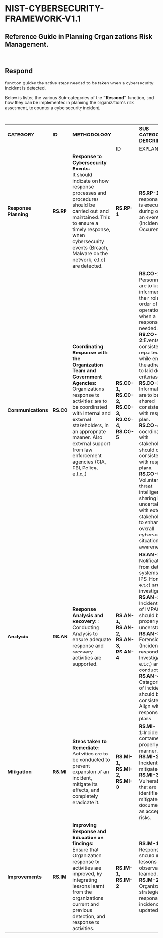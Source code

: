 # NIST-CYBERSECURITY-FRAMEWORK-V1.1
<h2>Reference Guide in Planning Organizations Risk Management.</h2>

<br>

<h2>Respond</h2> function guides the active steps needed to be taken  when a cybersecurity incident is detected.

Below is listed the various Sub-categories of the <strong>"Respond"</strong> function, and how they can be implemented in planning the organization's risk assesment, to counter a cybersecurity incident.


<br>

<table>
<tr>
<td><strong>CATEGORY</strong></td><td><strong>ID</strong></td><td><strong>METHODOLOGY</strong></td><td></td><td><strong>SUB CATEGORY DESCRIPTION</strong></td>
</tr>
<tr>
<tr>
<td>  </td><td>  </td><td>  </td><td> ID</td><td>EXPLANATION</td>
</tr>




    
<td><strong>Response Planning</strong></td><td><strong>RS.RP</strong></td><td><strong>Response to Cybersecurity Events:  </strong><br>  It should indicate on how response processes and procedures should be carried out, and maintained. This to ensure a timely response, when cybersecurity events (Breach, Malware on the network, e.t.c) are detected.  
</td><td><strong>RS.RP-1 </strong></td><td><strong>RS.RP-1:</strong>The response plan is executed during  or after an event (Incidence Occurence).      <br>
</td>
</tr>






<td><strong>Communications</strong></td><td><strong>RS.CO</strong></td><td><strong>Coordinating Response with the Organization Team and Government Agencies: </strong><br> Organizations response to activities are to be coordinated with Internal and external stakeholders, in an appropriate manner. Also external support from law enforcement agencies (CIA, FBI, Police, e.t.c.,)
</td><td><strong>RS.CO-1, RS.CO-2, RS.CO-3, RS.CO-4, RS.CO-5 </strong></td><td><strong>RS.CO-1:</strong> Personnels are to be informed of their roles and order of operations when a response is needed.    <br><strong>RS.CO-2:</strong>Events are consistently reported, while ensuring the adherence to laid down criterias.                                  <br><strong> RS.CO-3:</strong> Information are to be shared consistently with response plan.                                           <br><strong>RS.CO-4:</strong> All coordination with stakeholders, should occur consistently with response plans.     <br>                                                                                              <strong> RS.CO-5:</strong>  Voluntary threat intelligence sharing is undertaken with external stakeholders to enhance overall cybersecurity situational awareness.   <br>
   </td>
</tr>



 <td><strong>Analysis</strong></td><td><strong>RS.AN</strong></td><td><strong>Response Analysis and Recovery: :</strong><br> Conducting Analysis to ensure adequate response and recovery activities are supported.
</td><td><strong>RS.AN-1, RS.AN-2, RS.AN-3, RS.AN-4 </strong></td><td><strong>RS.AN-1:</strong> All Notifications from detection systems  (IDS, IPS, Honeypot e.t.c) are investigated.        <br><strong> RS.AN-2:</strong> Incident Level of IMPACT, should be properly understood.                                  <br><strong> RS.AN-3:</strong>  Forensics (Incident first responder, Investigations, e.t.c,) are conducted.                                                                                        <br><strong>RS.AN-4: </strong>  Categorizing of incidence should be consistent and Align with response plans.    
   </td>
    </tr>                                                                                                                                                                                                                                                                                                                                                                                                                                                                                                           

<td><strong>Mitigation</strong></td><td><strong>RS.MI</strong></td><td><strong>Steps taken to Remediate:  </strong><br>   Activities are to be conducted to prevent expansion of an incident, mitigate its effects, and completely eradicate it.
</td><td><strong>RS.MI-1, RS.MI-2, RS.MI-3</strong></td><td><strong>RS.MI-1:</strong>Incident are contained in a properly manner.       <br><strong>RS.MI-2:</strong> Incidents are mitigated.                                 <br><strong>RS.MI-3:</strong> Vulnerabilites that are newly identified are mitigated or documented as accepted risks.                                                                                          
</td>
</tr>


<td><strong>Improvements</strong></td><td><strong>RS.IM</strong></td><td><strong>Improving Response and Education on findings: </strong><br>  Ensure that Organization response to activities are improved, by integrating lessons learnt from the organizations current and previous detection, and response to activities.
</td><td><strong>RS.IM-1, RS.IM-2</strong></td><td><strong>RS.IM-1:</strong>The Response Plan should include lessons and observations learned.          <br><strong>RS.IM-2:</strong> Organizations strategies and response to incidence are updated.                                
</td>
</tr>
